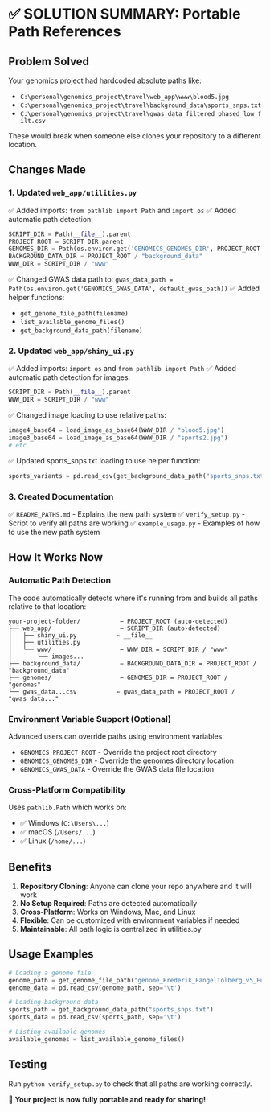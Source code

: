 # ✅ SOLUTION SUMMARY: Portable Path References

## Problem Solved
Your genomics project had hardcoded absolute paths like:
- `C:\personal\genomics_project\travel\web_app\www\blood5.jpg`
- `C:\personal\genomics_project\travel\background_data\sports_snps.txt`
- `C:\personal\genomics_project\travel\gwas_data_filtered_phased_low_filt.csv`

These would break when someone else clones your repository to a different location.

## Changes Made

### 1. Updated `web_app/utilities.py`
✅ Added imports: `from pathlib import Path` and `import os`
✅ Added automatic path detection:
```python
SCRIPT_DIR = Path(__file__).parent
PROJECT_ROOT = SCRIPT_DIR.parent
GENOMES_DIR = Path(os.environ.get('GENOMICS_GENOMES_DIR', PROJECT_ROOT / "genomes"))
BACKGROUND_DATA_DIR = PROJECT_ROOT / "background_data"
WWW_DIR = SCRIPT_DIR / "www"
```
✅ Changed GWAS data path to: `gwas_data_path = Path(os.environ.get('GENOMICS_GWAS_DATA', default_gwas_path))`
✅ Added helper functions:
- `get_genome_file_path(filename)`
- `list_available_genome_files()`
- `get_background_data_path(filename)`

### 2. Updated `web_app/shiny_ui.py`
✅ Added imports: `import os` and `from pathlib import Path`
✅ Added automatic path detection for images:
```python
SCRIPT_DIR = Path(__file__).parent
WWW_DIR = SCRIPT_DIR / "www"
```
✅ Changed image loading to use relative paths:
```python
image4_base64 = load_image_as_base64(WWW_DIR / "blood5.jpg")
image3_base64 = load_image_as_base64(WWW_DIR / "sports2.jpg")
# etc.
```
✅ Updated sports_snps.txt loading to use helper function:
```python
sports_variants = pd.read_csv(get_background_data_path("sports_snps.txt"), sep="\t")
```

### 3. Created Documentation
✅ `README_PATHS.md` - Explains the new path system
✅ `verify_setup.py` - Script to verify all paths are working
✅ `example_usage.py` - Examples of how to use the new path system

## How It Works Now

### Automatic Path Detection
The code automatically detects where it's running from and builds all paths relative to that location:

```
your-project-folder/           ← PROJECT_ROOT (auto-detected)
├── web_app/                   ← SCRIPT_DIR (auto-detected)
│   ├── shiny_ui.py           ← __file__
│   ├── utilities.py
│   └── www/                   ← WWW_DIR = SCRIPT_DIR / "www"
│       └── images...
├── background_data/           ← BACKGROUND_DATA_DIR = PROJECT_ROOT / "background_data"
├── genomes/                   ← GENOMES_DIR = PROJECT_ROOT / "genomes"
└── gwas_data...csv           ← gwas_data_path = PROJECT_ROOT / "gwas_data..."
```

### Environment Variable Support (Optional)
Advanced users can override paths using environment variables:
- `GENOMICS_PROJECT_ROOT` - Override the project root directory
- `GENOMICS_GENOMES_DIR` - Override the genomes directory location
- `GENOMICS_GWAS_DATA` - Override the GWAS data file location

### Cross-Platform Compatibility
Uses `pathlib.Path` which works on:
- ✅ Windows (`C:\Users\...`)
- ✅ macOS (`/Users/...`)
- ✅ Linux (`/home/...`)

## Benefits

1. **Repository Cloning**: Anyone can clone your repo anywhere and it will work
2. **No Setup Required**: Paths are detected automatically
3. **Cross-Platform**: Works on Windows, Mac, and Linux
4. **Flexible**: Can be customized with environment variables if needed
5. **Maintainable**: All path logic is centralized in utilities.py

## Usage Examples

```python
# Loading a genome file
genome_path = get_genome_file_path("genome_Frederik_FangelTolberg_v5_Full_20241117223640.txt")
genome_data = pd.read_csv(genome_path, sep='\t')

# Loading background data
sports_path = get_background_data_path("sports_snps.txt")
sports_data = pd.read_csv(sports_path, sep='\t')

# Listing available genomes
available_genomes = list_available_genome_files()
```

## Testing
Run `python verify_setup.py` to check that all paths are working correctly.

🎉 **Your project is now fully portable and ready for sharing!**
